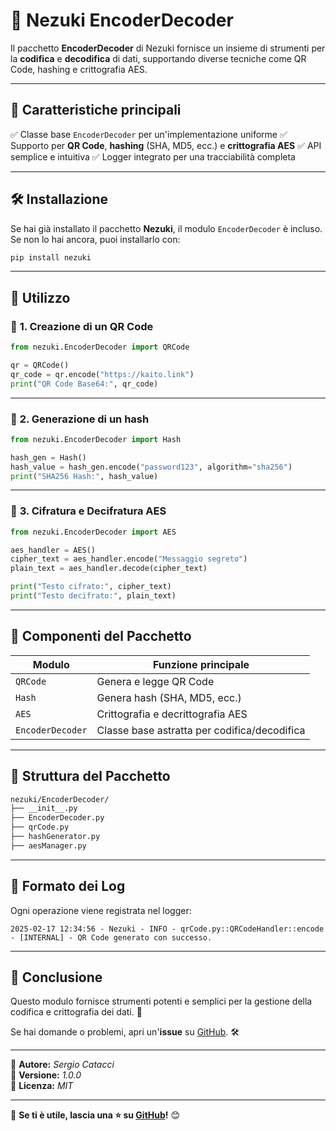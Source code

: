# 📜 Nezuki EncoderDecoder

Il pacchetto **EncoderDecoder** di Nezuki fornisce un insieme di strumenti per la **codifica** e **decodifica** di dati, supportando diverse tecniche come QR Code, hashing e crittografia AES.

---

## 📌 **Caratteristiche principali**
✅ Classe base `EncoderDecoder` per un'implementazione uniforme
✅ Supporto per **QR Code**, **hashing** (SHA, MD5, ecc.) e **crittografia AES**
✅ API semplice e intuitiva
✅ Logger integrato per una tracciabilità completa

---

## 🛠 **Installazione**
Se hai già installato il pacchetto **Nezuki**, il modulo `EncoderDecoder` è incluso.  
Se non lo hai ancora, puoi installarlo con:
```sh
pip install nezuki
```

---

## 🚀 **Utilizzo**
### 📌 **1. Creazione di un QR Code**
```python
from nezuki.EncoderDecoder import QRCode

qr = QRCode()
qr_code = qr.encode("https://kaito.link")
print("QR Code Base64:", qr_code)
```

---

### 📌 **2. Generazione di un hash**
```python
from nezuki.EncoderDecoder import Hash

hash_gen = Hash()
hash_value = hash_gen.encode("password123", algorithm="sha256")
print("SHA256 Hash:", hash_value)
```

---

### 📌 **3. Cifratura e Decifratura AES**
```python
from nezuki.EncoderDecoder import AES

aes_handler = AES()
cipher_text = aes_handler.encode("Messaggio segreto")
plain_text = aes_handler.decode(cipher_text)

print("Testo cifrato:", cipher_text)
print("Testo decifrato:", plain_text)
```

---

## 📜 **Componenti del Pacchetto**

| Modulo            | Funzione principale |
|-------------------|---------------------|
| `QRCode`         | Genera e legge QR Code |
| `Hash`           | Genera hash (SHA, MD5, ecc.) |
| `AES`            | Crittografia e decrittografia AES |
| `EncoderDecoder` | Classe base astratta per codifica/decodifica |

---

## 🔄 **Struttura del Pacchetto**
```sh
nezuki/EncoderDecoder/
├── __init__.py
├── EncoderDecoder.py
├── qrCode.py
├── hashGenerator.py
├── aesManager.py
```

---

## 📜 **Formato dei Log**
Ogni operazione viene registrata nel logger:
```
2025-02-17 12:34:56 - Nezuki - INFO - qrCode.py::QRCodeHandler::encode - [INTERNAL] - QR Code generato con successo.
```

---

## 📜 **Conclusione**
Questo modulo fornisce strumenti potenti e semplici per la gestione della codifica e crittografia dei dati. 🚀

Se hai domande o problemi, apri un'**issue** su [GitHub](https://github.com/KingKaitoKid/Nezuki/issues). 🛠

---

📌 **Autore:** *Sergio Catacci*  
📌 **Versione:** *1.0.0*  
📌 **Licenza:** *MIT*  

---

📌 **Se ti è utile, lascia una ⭐ su [GitHub](https://github.com/KingKaitoKid/Nezuki)!** 😊

